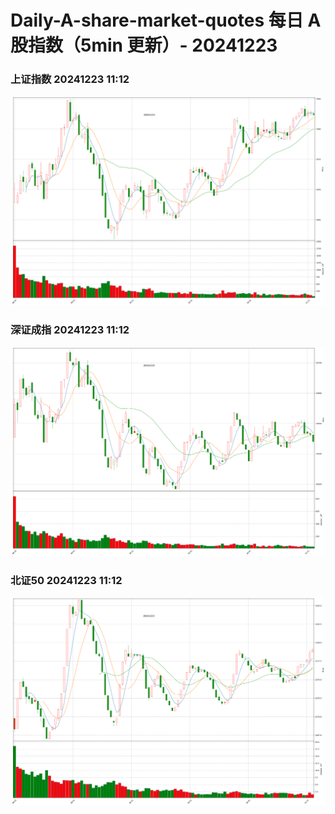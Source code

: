 
# Daily-A-share-market-quotes 每日 A 股指数（5min 更新）- 20241223

### 上证指数 20241223 11:12
![](./fig/2024/12/20241223-sh000001.png)

### 深证成指 20241223 11:12
![](./fig/2024/12/20241223-sz399001.png)

### 北证50 20241223 11:12
![](./fig/2024/12/20241223-bj899050.png)
